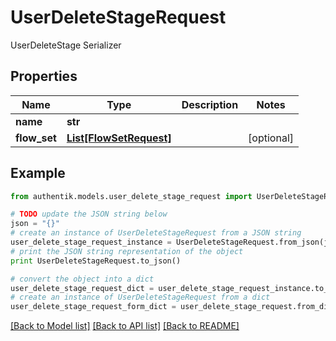 # UserDeleteStageRequest

UserDeleteStage Serializer

## Properties
Name | Type | Description | Notes
------------ | ------------- | ------------- | -------------
**name** | **str** |  | 
**flow_set** | [**List[FlowSetRequest]**](FlowSetRequest.md) |  | [optional] 

## Example

```python
from authentik.models.user_delete_stage_request import UserDeleteStageRequest

# TODO update the JSON string below
json = "{}"
# create an instance of UserDeleteStageRequest from a JSON string
user_delete_stage_request_instance = UserDeleteStageRequest.from_json(json)
# print the JSON string representation of the object
print UserDeleteStageRequest.to_json()

# convert the object into a dict
user_delete_stage_request_dict = user_delete_stage_request_instance.to_dict()
# create an instance of UserDeleteStageRequest from a dict
user_delete_stage_request_form_dict = user_delete_stage_request.from_dict(user_delete_stage_request_dict)
```
[[Back to Model list]](../README.md#documentation-for-models) [[Back to API list]](../README.md#documentation-for-api-endpoints) [[Back to README]](../README.md)


